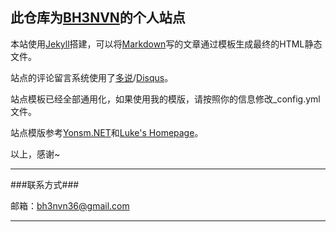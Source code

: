 此仓库为[BH3NVN](http://bh3nvn.github.io)的个人站点
------------------------------------

本站使用[Jekyll](http://jekyllrb.com/)搭建，可以将[Markdown](http://zh.wikipedia.org/wiki/Markdown)写的文章通过模板生成最终的HTML静态文件。 

站点的评论留言系统使用了[多说](http://duoshuo.com/)/[Disqus](http://disqus.com/)。

站点模板已经全部通用化，如果使用我的模版，请按照你的信息修改_config.yml文件。

站点模版参考[Yonsm.NET](http://github.com/Yonsm/NET)和[Luke's Homepage](https://github.com/kejinlu/kejinlu.github.com)。


以上，感谢~

-------

###联系方式###

邮箱：[bh3nvn36@gmail.com](mailto:bh3nvn36@gmail.com)


------------------------------------
